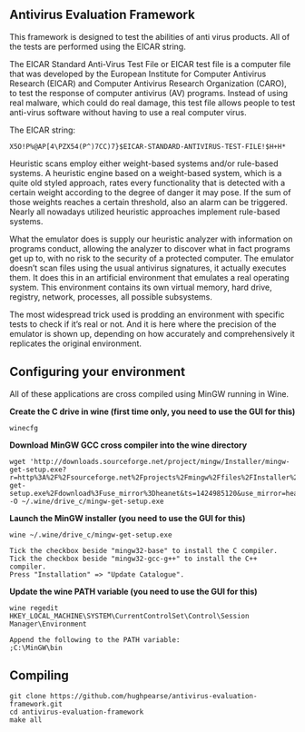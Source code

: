 ## Antivirus Evaluation Framework
This framework is designed to test the abilities of anti virus products. All of the tests are performed using the EICAR string.

The EICAR Standard Anti-Virus Test File or EICAR test file is a computer file that was developed by the European Institute for Computer Antivirus Research (EICAR) and Computer Antivirus Research Organization (CARO), to test the response of computer antivirus (AV) programs. Instead of using real malware, which could do real damage, this test file allows people to test anti-virus software without having to use a real computer virus.

The EICAR string:
```
X5O!P%@AP[4\PZX54(P^)7CC)7}$EICAR-STANDARD-ANTIVIRUS-TEST-FILE!$H+H*
```

Heuristic scans employ either weight-based systems and/or rule-based systems. A heuristic engine based on a weight-based system, which is a quite old styled approach, rates every functionality that is detected with a certain weight according to the degree of danger it may pose. If the sum of those weights reaches a certain threshold, also an alarm can be triggered. Nearly all nowadays utilized heuristic approaches implement rule-based systems.

What the emulator does is supply our heuristic analyzer with information on programs conduct, allowing the analyzer to discover what in fact programs get up to, with no risk to the security of a protected computer. The emulator doesn’t scan files using the usual antivirus signatures, it actually executes them. It does this in an artificial environment that emulates a real operating system. This environment contains its own virtual memory, hard drive, registry, network, processes, all possible subsystems.

The most widespread trick used is prodding an environment with specific tests to check if it’s real or not. And it is here where the precision of the emulator is shown up, depending on how accurately and comprehensively it replicates the original environment.

## Configuring your environment
All of these applications are cross compiled using MinGW running in Wine.

**Create the C drive in wine (first time only, you need to use the GUI for this)**
```
winecfg
```

**Download MinGW GCC cross compiler into the wine directory**
```
wget 'http://downloads.sourceforge.net/project/mingw/Installer/mingw-get-setup.exe?r=http%3A%2F%2Fsourceforge.net%2Fprojects%2Fmingw%2Ffiles%2FInstaller%2Fmingw-get-setup.exe%2Fdownload%3Fuse_mirror%3Dheanet&ts=1424985120&use_mirror=heanet' -O ~/.wine/drive_c/mingw-get-setup.exe
```

**Launch the MinGW installer (you need to use the GUI for this)**
```
wine ~/.wine/drive_c/mingw-get-setup.exe

Tick the checkbox beside "mingw32-base" to install the C compiler.
Tick the checkbox beside "mingw32-gcc-g++" to install the C++ compiler.
Press "Installation" => "Update Catalogue".
```

**Update the wine PATH variable (you need to use the GUI for this)**
```
wine regedit
HKEY_LOCAL_MACHINE\SYSTEM\CurrentControlSet\Control\Session Manager\Environment

Append the following to the PATH variable:
;C:\MinGW\bin
```

## Compiling
```
git clone https://github.com/hughpearse/antivirus-evaluation-framework.git
cd antivirus-evaluation-framework
make all
```
